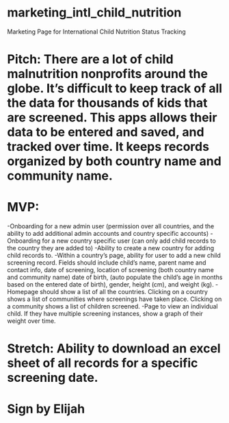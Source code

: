 # marketing_intl_child_nutrition
Marketing Page for International Child Nutrition Status Tracking

# Pitch: There are a lot of child malnutrition nonprofits around the globe. It’s difficult to keep track of all the data for thousands of kids that are screened. This apps allows their data to be entered and saved, and tracked over time. It keeps records organized by both country name and community name.  

# MVP: 
-Onboarding for a new admin user (permission over all countries, and the ability to add additional admin accounts and country specific accounts)
-Onboarding for a new country specific user (can only add child records to the country they are added to)
-Ability to create a new country for adding child records to. 
-Within a country’s page, ability for user to add a new child screening record. Fields should include child’s name, parent name and contact info, date of screening, location of screening (both country name and community name) date of birth, (auto populate the child’s age in months based on the entered date of birth), gender, height (cm), and weight (kg). 
-Homepage should show a list of all the countries. Clicking on a country shows a list of communities where screenings have taken place. Clicking on a community shows a list of children screened. 
-Page to view an individual child. If they have multiple screening instances, show a graph of their weight over time. 

# Stretch: Ability to download an excel sheet of all records for a specific screening date. 



# Sign by Elijah